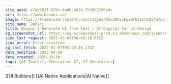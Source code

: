 ```yaml
---
site_uuid: 47ed501f-62bc-4ad0-a816-7b30b2250adc
url: https://www.banani.co/
image: https://framerusercontent.com/images/N2v3BVSuFpZ9rNtpCbL0i4R7uc.png
site_name: Banani
title: Banani | Generate UI from Text | AI Copilot for UI Design
og_screenshot_url: https://og-screenshots-prod.s3.amazonaws.com/1366x768/80/false/f52a6d73065e78a962e66d88584a9a8707093a7d13f5c47d2666f86531229f85.jpeg
jina_last_request: 2025-03-09T06:45:18.615Z
jina_error: Error occurred
og_last_fetch: 2025-03-07T05:20:40.113Z
date_modified: 2025-04-09
date_created: 2025-03-30
tags: [AI-Toolkit, Generative-AI, UI-Generators]
---
```









[[UI Builders]] [[AI Native Applications|AI Native]]

